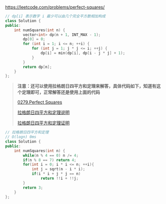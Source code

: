 https://leetcode.com/problems/perfect-squares/

```c++
// dp[i] 表示数字 i 最少可以由几个完全平方数相加构成
class Solution {
public:
    int numSquares(int n) {
        vector<int> dp(n + 1, INT_MAX - 1);
        dp[0] = 0;
        for (int i = 1; i <= n; ++i) {
            for (int j = 1; j * j <= i; ++j) {
                dp[i] = min(dp[i], dp[i - j * j] + 1);
            }
        }
        return dp[n];
    }
};
```

>   **注意：还可以使用拉格朗日四平方和定理来解答，具体代码如下，知道有这个定理即可，正常解答还是使用上面的代码**
>
>   [0279.Perfect Squares](https://www.cnblogs.com/grandyang/p/4800552.html)
>
>   [拉格朗日四平方和定理说明](https://blog.csdn.net/l_mark/article/details/89044137)
>
>   [拉格朗日四平方和定理证明](https://zhuanlan.zhihu.com/p/104030654)

```c++
// 拉格朗日四平方和定理
// O(logn) 0ms
class Solution {
public:
    int numSquares(int n) {
        while(n % 4 == 0) n /= 4;
        if(n % 8 == 7) return 4;
        for(int i = 0; i * i <= n; ++i){
            int j = sqrt(n - i * i);
            if(i * i + j * j == n) 
                return !!i + !!j;
        }
        return 3;
    }
};
```

